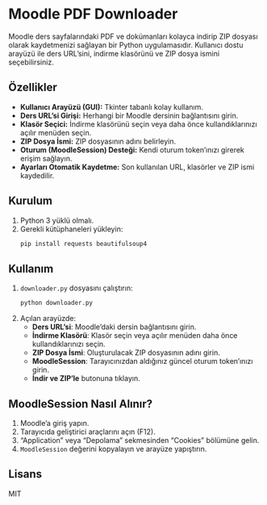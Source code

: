 # Moodle PDF Downloader

Moodle ders sayfalarındaki PDF ve dokümanları kolayca indirip ZIP dosyası olarak kaydetmenizi sağlayan bir Python uygulamasıdır. Kullanıcı dostu arayüzü ile ders URL’sini, indirme klasörünü ve ZIP dosya ismini seçebilirsiniz.

## Özellikler
- **Kullanıcı Arayüzü (GUI):** Tkinter tabanlı kolay kullanım.
- **Ders URL’si Girişi:** Herhangi bir Moodle dersinin bağlantısını girin.
- **Klasör Seçici:** İndirme klasörünü seçin veya daha önce kullandıklarınızı açılır menüden seçin.
- **ZIP Dosya İsmi:** ZIP dosyasının adını belirleyin.
- **Oturum (MoodleSession) Desteği:** Kendi oturum token’ınızı girerek erişim sağlayın.
- **Ayarları Otomatik Kaydetme:** Son kullanılan URL, klasörler ve ZIP ismi kaydedilir.

## Kurulum
1. Python 3 yüklü olmalı.
2. Gerekli kütüphaneleri yükleyin:
   ```bash
   pip install requests beautifulsoup4
   ```

## Kullanım
1. `downloader.py` dosyasını çalıştırın:
   ```bash
   python downloader.py
   ```
2. Açılan arayüzde:
   - **Ders URL’si**: Moodle’daki dersin bağlantısını girin.
   - **İndirme Klasörü**: Klasör seçin veya açılır menüden daha önce kullandıklarınızı seçin.
   - **ZIP Dosya İsmi**: Oluşturulacak ZIP dosyasının adını girin.
   - **MoodleSession**: Tarayıcınızdan aldığınız güncel oturum token’ınızı girin.
   - **İndir ve ZIP’le** butonuna tıklayın.

## MoodleSession Nasıl Alınır?
1. Moodle’a giriş yapın.
2. Tarayıcıda geliştirici araçlarını açın (F12).
3. “Application” veya “Depolama” sekmesinden “Cookies” bölümüne gelin.
4. `MoodleSession` değerini kopyalayın ve arayüze yapıştırın.





## Lisans
MIT 